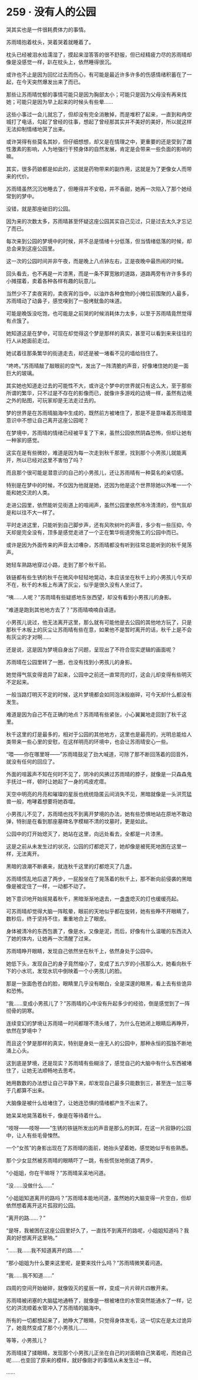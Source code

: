 # 259 · 没有人的公园

哭其实也是一件很耗费体力的事情。

苏雨晴抱着枕头，哭着哭着就睡着了。

枕头已经被泪水给濡湿了，摸起来湿答答的很不舒服，但已经精疲力尽的苏雨晴却像是没感觉一样，趴在枕头上，依然睡得很沉。

或许也不止是因为回忆过去而伤心，有可能是最近许多许多的伤感情绪积蓄在了一起，在今天突然爆发出来了而已。

那些让苏雨晴忧郁的事情可能只是因为胸部太小；可能只是因为父母没有再来找她；可能只是因为早上起来的时候头有些晕……

这些小事过一会儿就忘了，但却没有完全消散掉，而是堆积了起来，一直到和冉空城打了电话，勾起了曾经的往事，想起了曾经那其实并不美好的美好，所以就这样无法抑制情绪地哭了出来。

或许哭得有些莫名其妙，但仔细想想，却又是在情理之中，更重要的还是受到了雌性激素的影响，人为地强行干预身体的自然发展，肯定是会带来一些负面的影响的嘛。

其实，很多药娘都是如此的，这就是药物带来的副作用，这就是为了更像女人而带来的代价。

苏雨晴虽然沉沉地睡去了，但睡得并不安稳，并不香甜，她再一次陷入了那个她经常到的梦中。

没错，就是那座破旧的公园。

因为来的次数太多，苏雨晴甚至怀疑这座公园其实自己见过，只是过去太久才忘记了而已。

每次来到公园的梦境中的时候，并不总是情绪十分低落，但当情绪低落的时候，却总会来到这座公园里。

这一次的公园时间并非午夜，而是晚上八点钟左右，正是夜晚中最热闹的时候。

回头看去，也不再是一片漆黑，而是一条不算宽敞的道路，道路两旁有许许多多的小摊摆着，卖着各种各样有趣的玩意儿。

当然少不了卖夜宵的，卖夜宵的当中，以油炸各种食物的小摊位前围聚的人最多，苏雨晴动了动鼻子，感觉嗅到了一股烤鱿鱼的味道。

可能是晚饭没吃饱，也可能是之前哭的时候消耗体力太多，以至于苏雨晴竟然觉得有点饿了。

她知道这是在梦中，可现在却觉得这个梦是那样的真实，甚至可以看到来来往往的行人从她面前走过。

她试着往那条繁华的街道走去，却还是被一堵看不见的墙给挡住了。

“咚咚。”苏雨晴敲了敲眼前的空气，发出了一阵清脆的声音，好像堵住她的是一面巨大的玻璃。

其实她也知道走过去的可能性不大，或许这个梦中的世界就只有这么大，至于那些所谓的繁华，只不过是不存在的影像而已，就像许多游戏的边境一样，虽然有边境之外的贴图，可玩家却是无法走过去的。

梦的世界是在苏雨晴脑海中生成的，既然前方被堵住了，那是不是意味着苏雨晴潜意识中不想让自己离开这座公园呢？

在梦境中，苏雨晴的情绪已经被平复了下来，虽然公园依然阴森恐怖，但却让她有一种家的感觉。

这实在是有些微妙，难道是因为每一次走到秋千那里，找到那个小男孩儿就能离开，所以已经对这里不害怕了吗？

而且那个很可能是潜意识的自己的小男孩儿，还让苏雨晴有一种莫名的亲切感。

特别是在梦中的时候，不仅因为他就是她，还因为他是这个世界除她以外唯一一个能和她交流的人类。

走进公园里，依然能听见街道上的喧闹声，虽然公园里依然冷冷清清的，但气氛却是和以往不大一样了。

平时走进这里，只能听到自己脚步声，还有风吹树叶的声音，多少有一些压抑，今天却是完全没有，顶多是感觉走进了一个正在繁华街道旁施工的公园中而已。

或许是因为外面传来的声音太过嘈杂，苏雨晴都没有听到往常总能听到的秋千晃荡声。

她轻车熟路地穿过小路，走到了那个秋千前。

铁链都有些生锈的秋千在微风中轻轻地晃动，本应该坐在秋千上的小男孩儿今天却不在，秋千的木板上布满了灰尘，似乎是很久没有人坐过了。

“咦……人呢？”苏雨晴有些疑惑地东张西望，却没有看到小男孩儿的身影。

“难道是跑到其他地方去了？”苏雨晴喃喃自语道。

小男孩儿说过，他无法离开这里，那么就有可能他是去公园的其他地方玩了，只是那秋千木板上的灰尘让苏雨晴有些在意，如果他不是暂时离开的话，秋千上是不会有灰尘的才对啊……

还是说，这是因为梦境自身出了问题，呈现出了不符合现实逻辑的画面呢？

苏雨晴在公园里转了一圈，也没有找到小男孩儿的身影。

她觉得气氛变得诡异了起来，公园中之前还一直常亮的灯，这会儿却变得有些明灭不定起来。

一般当路灯明灭不定的时候，这片梦境都会如同泡沫般崩碎，可今天却什么都没有发生。

难道是因为自己不在正确的地点？苏雨晴有些紧张，小心翼翼地走回到了秋千这里。

秋千这里的灯是最多的，相对于公园的其他地方，这里也是最亮的，光明总能给人类带来一些心里的安慰，在这样明亮的环境中，也会让苏雨晴安心一些。

“喂——你在哪里呀——”苏雨晴鼓足了劲大喊道，可除了那不断回荡着的回音外，就没有任何的回应了。

外面的喧嚣声不知在何时不见了，阴冷的风拂过苏雨晴的脖子，就像是一只森森鬼手抚过一样，顿时让她起了一身的鸡皮疙瘩。

天空中明亮的月亮和璀璨的星辰也统统隐匿云间消失不见，黑暗就像是一头洪荒猛兽一般，咆哮着想要将她吞噬。

小男孩儿不见了，苏雨晴也找不到离开梦境的办法，她有些恐惧地站在原地不敢动弹，特别是在看到那座墓碑名字模糊不清的坟墓时，更是如此。

公园中的灯开始熄灭了，她站在这里，向远处看去，全都是一片漆黑。

这是之前从未发生过的状况，公园的灯都熄灭了，她却像是被死死地困在这里一样，无法离开。

黑暗的浪潮不断袭来，就连秋千这里的灯都熄灭了几盏。

苏雨晴慌乱地后退了两步，一屁股坐在了晃荡着的秋千上，那不断向前侵袭的黑暗像是被定住了一样，一动都不动了。

她下意识地开始摇晃着秋千，黑暗渐渐地退去，一盏盏熄灭的灯也缓缓亮起。

可苏雨晴却觉得大脑一阵眩晕，眼前的天地似乎都在旋转，她有些睁不开眼睛了，数秒后，终于坚持不住，重重地合上了眼皮。

身体被清冷的东西包裹了，像是水，又像是泥，而后，好像有什么温暖的东西流入了她的体内，让她再一次清醒了过来。

苏雨晴睁开眼睛，发现自己依然坐在秋千上，依然身处于公园中。

她低下头，发现自己的身子竟然缩小了，变成了五六岁的小孩那么大，她看向秋千下的小水坑，发现水坑中倒映着一个小男孩儿的脸。

那是一张面色苍白的脸，眼睛里几乎没有眼白，全是深邃的眼黑，看上去有些诡异和恐怖。

“我……变成小男孩儿了？”苏雨晴的心中没有升起多少的经验，倒是感觉到了一阵彻骨的阴寒。

连续变幻的梦境让苏雨晴一时间都理不清头绪了，为什么在她闭上眼睛后再睁开，依然在梦境中？

而且这个梦是那样的真实，特别是身处一座无人的公园中，那种永恒的孤独不断地涌上心头。

这到底是梦境，还是现实？苏雨晴有些糊涂了，感觉自己的大脑中有什么东西被堵住了，让她无法顺畅地去思考。

她用数数的办法想让自己平静下来，却发现自己最多只能数到三，甚至连一加三等于几都算不出来。

大脑像是被什么给堵住了，让她连恐惧的情绪都产生不出来了。

她呆呆地晃荡着秋千，像是在等待着什么。

“吱呀——吱呀——”生锈的铁链所发出的声音是那么的刺耳，在这一片寂静的公园中，让人有些毛骨悚然。

一个“女孩”的身影出现在了苏雨晴的面前，她抬头望着她，感觉她似乎有些熟悉。

那个少女显然被苏雨晴的眼睛吓了一跳，有些慌张地倒退了两步。

“小姐姐，你在干嘛呀？”苏雨晴呆呆地问道。

“没……没做什么……”

“小姐姐知道离开的路吗？”苏雨晴本能地问道，虽然她的大脑变得一片空白，但却依然想着离开这片孤寂的公园。

“离开的路……？”

“是呀，我被困在这座公园里好久了，一直找不到离开的路呢，小姐姐知道吗？我真的好想离开这里呐。”

“……我……我不知道离开的路……”

“那小姐姐为什么要来这里呢，是要来找什么吗？”苏雨晴微笑着问道。

“我……我不知道……”

四周的空间开始破碎，就像毁灭的星辰一样，变成一片片碎片四散开来。

苏雨晴被闭塞的大脑猛地通畅了，就像是一根被堵住的水管突然能通水了一样，记忆的洪流顺着水管冲入了苏雨晴的脑海中。

所有的一切都想起来了，她睁大了眼睛，只觉得身体发毛，这一切实在是太过诡异了，她竟然变成了那个小男孩儿……

等等，小男孩儿？

苏雨晴揉了揉眼睛，发现那个小男孩儿正坐在自己的对面朝自己笑着呢，而她自己呢……也变回了原来的模样，就好像刚才的事情从未发生过一样。

……
